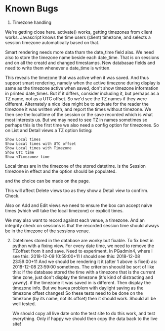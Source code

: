 # Known Bugs

1) Timezone handling

We're getting close here. activate() works, getting timezones from client works.
Javascript knows the time users (client) timezone, and selects a session timezone automatically based
on that. 

Smart rendering needs more data tham the date_time field alas. We need also to store the timezone name
beside each date_time. That is on sessions and on all the creatd and changed timestamps.
New databasae fields and need to write them whenever a date_time is written.

This reveals the timezone that was active when it was saved. 
And thus support smart rendering, namely when the active timezone during display is same as
the timezone active when saved, don't show timezone information in printed date_times.
But if it differs, consider including it, but perhaps as a TZ name, not as a UTC offset. 
So we'd see the TZ names if they were different.
Alternately a nice idea might be to activate for the reader the timezone it was written with, and
report the times without timezone. We then see the localtime of the session or the save recorded 
which is what most interests us. 
But we may need to see TZ in names sometimes so perhaps this is the first time we also need a config option for timezones. So on List and Detail views a TZ option listing:

	Show Local times
	Show Local times with UTC offset
	Show Local times with Timezone	
	Show UTC time
	Show <Timezone> time
	
Local times are in the timezone of the stored datetime.
<Tiemzone> is the Session timezone in effect and the option should be populated.  

and the choice can be made on the page.

This will affect Delete views too as they show a Detail view to confirm. Check.

Also on Add and Edit views we need to ensure the box can accept naive times (which will take the local timezone) or explicit times.

We may also want to record against each venue, a timezone. And an integrity check on sessions is that 
the recorded session time should always be in the timezone of the sessions venue. 


2) Datetimes stored in the database are wonky but fixable.
	To fix best in python with a fixing view. 
	For every date time, we need to remove the TZoffset from it and save.
	Need to experiment. In PGadmin4, where I see this:
		2018-12-09 10:59:00+11
	I should see this:
		2018-12-08 23:59:00+11
	And we should be rendering it it (after 1 above is fixed) as: 
		2018-12-08 23:59:00
	sometimes. The criterion shoould be sort of like this:
		if the database stored the time with a timezone that is the current time zone, just
		don't display the timezone (it's kind of distracting and yawny).
		if the timezone it was saved in is different. Then display the timezone info.
		But we havea problem with daylight saving as the timezone offset changes! So these
		tests need to be done on the timezone (by its name, not its offset) then it should work.
		Should all be well tested.
		
	We should copy all live date onto the test site to do this work, and test everything.
	Only if happy we should then copy the data back to the live site!
	

	